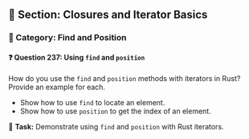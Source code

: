 ## 📘 Section: Closures and Iterator Basics  
### 🔹 Category: Find and Position  
#### ❓ Question 237: Using `find` and `position`

How do you use the `find` and `position` methods with iterators in Rust? Provide an example for each.

- Show how to use `find` to locate an element.
- Show how to use `position` to get the index of an element.

🔧 **Task:** Demonstrate using `find` and `position` with Rust iterators.
